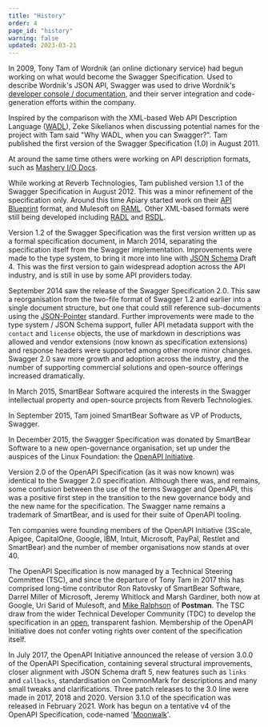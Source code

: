 ```yaml
---
title: "History"
order: 4
page_id: "history"
warning: false
updated: 2023-03-21
---
```


In 2009, Tony Tam of Wordnik (an online dictionary service) had begun working on what would become the Swagger Specification. Used to describe Wordnik's JSON API, Swagger was used to drive Wordnik's [developer console / documentation](https://developer.wordnik.com/docs), and their server integration and code-generation efforts within the company.

Inspired by the comparison with the XML-based Web API Description Language ([WADL](https://www.w3.org/Submission/wadl/)), Zeke Sikelianos when discussing potential names for the project with Tam said "Why WADL, when you can Swagger?". Tam published the first version of the Swagger Specification (1.0) in August 2011.

At around the same time others were working on API description formats, such as [Mashery I/O Docs](https://support.mashery.com/docs/read/IO_Docs).

While working at Reverb Technologies, Tam published version 1.1 of the Swagger Specification in August 2012. This was a minor refinement of the specification only. Around this time Apiary started work on their [API Blueprint](https://apiblueprint.org/) format, and Mulesoft on [RAML](https://raml.org/). Other XML-based formats were still being developed including [RADL](https://github.com/restful-api-description-language/RADL) and [RSDL](https://www.balisage.net/Proceedings/vol10/html/Robie01/BalisageVol10-Robie01.html).

Version 1.2 of the Swagger Specification was the first version written up as a formal specification document, in March 2014, separating the specification itself from the Swagger implementation. Improvements were made to the type system, to bring it more into line with [JSON Schema](https://json-schema.org/) Draft 4. This was the first version to gain widespread adoption across the API industry, and is still in use by some API providers today.

September 2014 saw the release of the Swagger Specification 2.0. This saw a reorganisation from the two-file format of Swagger 1.2 and earlier into a single document structure, but one that could still reference sub-documents using the [JSON-Pointer](https://www.rfc-editor.org/rfc/rfc6901.html) standard. Further improvements were made to the type system / JSON Schema support, fuller API metadata support with the `contact` and `license` objects, the use of markdown in descriptions was allowed and vendor extensions (now known as specification extensions) and response headers were supported among other more minor changes. Swagger 2.0 saw more growth and adoption across the industry, and the number of supporting commercial solutions and open-source offerings increased dramatically.

In March 2015, SmartBear Software acquired the interests in the Swagger intellectual property and open-source projects from Reverb Technologies.

In September 2015, Tam joined SmartBear Software as VP of Products, Swagger.

In December 2015, the Swagger Specification was donated by SmartBear Software to a new open-governance organisation, set up under the auspices of the Linux Foundation: the [OpenAPI Initiative](https://openapis.org).

Version 2.0 of the OpenAPI Specification (as it was now known) was identical to the Swagger 2.0 specification. Although there was, and remains, some confusion between the use of the terms Swagger and OpenAPI, this was a positive first step in the transition to the new governance body and the new name for the specification. The Swagger name remains a trademark of SmartBear, and is used for their suite of OpenAPI tooling.

Ten companies were founding members of the OpenAPI Initiative (3Scale, Apigee, CapitalOne, Google, IBM, Intuit, Microsoft, PayPal, Restlet and SmartBear) and the number of member organisations now stands at over 40.

The OpenAPI Specification is now managed by a Technical Steering Committee (TSC), and since the departure of Tony Tam in 2017 this has comprised long-time contributor Ron Ratovsky of SmartBear Software, Darrel Miller of Microsoft, Jeremy Whitlock and Marsh Gardiner, both now at Google, Uri Sarid of Mulesoft, and [Mike Ralphson](https://twitter.com/PermittedSoc) of **Postman**. The TSC draw from the wider Technical Developer Community (TDC) to develop the specification in an [open](https://www.openapis.org/calendar), transparent fashion. Membership of the OpenAPI Initiative does not confer voting rights over content of the specification itself.

In July 2017, the OpenAPI Initiative announced the release of version 3.0.0 of the OpenAPI Specification, containing several structural improvements, closer alignment with JSON Schema draft 5, new features such as `links` and `callbacks`, standardisation on CommonMark for descriptions and many small tweaks and clarifications. Three patch releases to the 3.0 line were made in 2017, 2018 and 2020. Version 3.1.0 of the specification was released in February 2021. Work has begun on a tentative v4 of the OpenAPI Specification, code-named '[Moonwalk](https://github.com/OAI/moonwalk/discussions)'.
